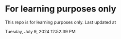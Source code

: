 # For learning purposes only
This repo is for learning purposes only.
Last updated at

Tuesday, July 9, 2024 12:52:39 PM

